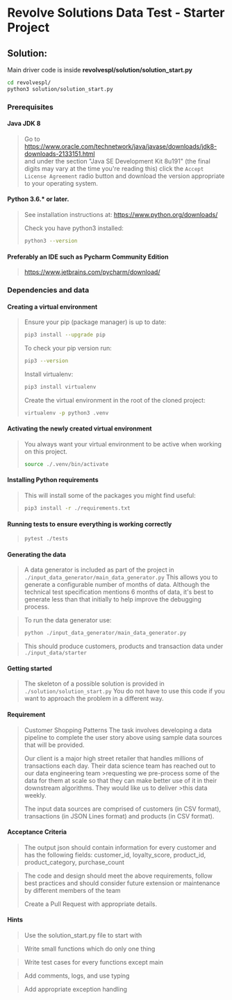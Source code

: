 # Revolve Solutions Data Test - Starter Project

## Solution:
Main driver code is inside **revolvespl/solution/solution_start.py**
```bash
cd revolvespl/
python3 solution/solution_start.py
```

### Prerequisites
#### Java JDK 8
>
> Go to https://www.oracle.com/technetwork/java/javase/downloads/jdk8-downloads-2133151.html   
> and under the section "Java SE Development Kit 8u191" (the final digits may vary at the time you're reading this)
> click the `Accept License Agreement` radio button and download the version appropriate to your operating system.

#### Python 3.6.* or later.
> 
> See installation instructions at: https://www.python.org/downloads/
> 
> Check you have python3 installed:
> ```bash
> python3 --version
> ```

#### Preferably an IDE such as Pycharm Community Edition
>
> https://www.jetbrains.com/pycharm/download/


### Dependencies and data

#### Creating a virtual environment
>
> Ensure your pip (package manager) is up to date:
> ```bash
> pip3 install --upgrade pip
> ```
> 
> To check your pip version run:
> ```bash
> pip3 --version
> ```
> 
> Install virtualenv:
> ```bash
> pip3 install virtualenv
> ```
> 
> Create the virtual environment in the root of the cloned project:
> ```bash
> virtualenv -p python3 .venv
> ```

#### Activating the newly created virtual environment
> 
> You always want your virtual environment to be active when working on this project.
> 
> ```bash
> source ./.venv/bin/activate 
> ```

#### Installing Python requirements
>
> This will install some of the packages you might find useful:  
> ```bash
> pip3 install -r ./requirements.txt
> 
> ```

#### Running tests to ensure everything is working correctly
> 
> ```bash
> pytest ./tests
> ```

#### Generating the data
>
> A data generator is included as part of the project in `./input_data_generator/main_data_generator.py`
> This allows you to generate a configurable number of months of data.
> Although the technical test specification mentions 6 months of data, it's best to generate
> less than that initially to help improve the debugging process.

> To run the data generator use:
> ```bash
> python ./input_data_generator/main_data_generator.py
> ```

> This should produce customers, products and transaction data under `./input_data/starter`


#### Getting started
>
> The skeleton of a possible solution is provided in `./solution/solution_start.py`
> You do not have to use this code if you want to approach the problem in a different way.


#### Requirement

>Customer Shopping Patterns
>The task involves developing a data pipeline to complete the user story above using sample data sources that will be provided.
>
>Our client is a major high street retailer that handles millions of transactions each day. Their data science team has reached out to our data engineering team >requesting we pre-process some of the data for them at scale so that they can make better use of it in their downstream algorithms. They would like us to deliver >this data weekly.
>
>The input data sources are comprised of customers (in CSV format), transactions (in JSON Lines format) and products (in CSV format).



#### Acceptance Criteria


>The output json should contain information for every customer and has the following fields:
> customer_id, loyalty_score, product_id, product_category, purchase_count

> The code and design should meet the above requirements, follow best practices and should consider future extension or maintenance by different members of the team
>
> Create a Pull Request with appropriate details.


#### Hints

> Use the solution_start.py file to start with

> Write small functions which do only one thing

> Write test cases for every functions except main

> Add comments, logs, and use typing

> Add appropriate exception handling
